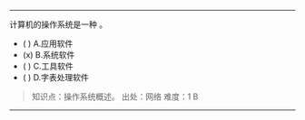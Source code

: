 ---
计算机的操作系统是一种 。
- ( ) A.应用软件 
- (x) B.系统软件 
- ( ) C.工具软件 
- ( ) D.字表处理软件

> 知识点：操作系统概述。
> 出处：网络
> 难度：1
> B

---